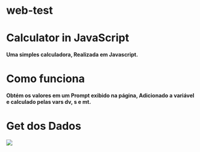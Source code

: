 # web-test
<h1>Calculator in JavaScript</h1>
<p><b>Uma simples calculadora, Realizada em Javascript.</b></p>

<h1><b>Como funciona</b></h1>
<p><b>Obtém os valores em um Prompt exibido na página, Adicionado a variável e calculado pelas vars dv, s e mt.</b></p>

<h1><b>Get dos Dados</b></h1>
<img src = SharedScreenshot.jpg>